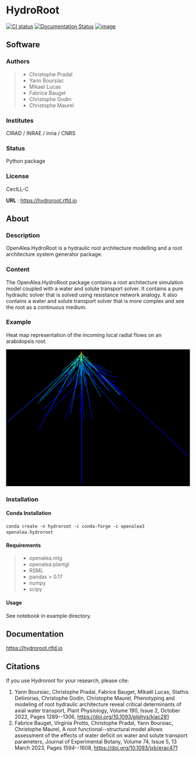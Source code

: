 # HydroRoot

[![CI status](https://github.com/openalea/hydroroot/actions/workflows/conda-package-build.yml/badge.svg)](https://github.com/openalea/hydroroot/actions/workflows/conda-package-build.yml)
[![Documentation Status](https://readthedocs.org/projects/hydroroot/badge/?version=latest)](https://hydroroot.readthedocs.io/en/latest/?badge=latest)
[![image](https://anaconda.org/openalea3/openalea.hydroroot/badges/version.svg)](https://anaconda.org/openalea3/openalea.hydroroot)

## Software

### Authors

> -   Christophe Pradal
> -   Yann Boursiac
> -   Mikael Lucas
> -   Fabrice Bauget
> -   Christophe Godin
> -   Christophe Maurel

### Institutes

CIRAD / INRAE / inria / CNRS

### Status

Python package

### License

CecILL-C

**URL** : <https://hydroroot.rtfd.io>

## About

### Description

OpenAlea.HydroRoot is a hydraulic root architecture modelling and a root
architecture system generator package.

### Content

The OpenAlea.HydroRoot package contains a root architecture simulation
model coupled with a water and solute transport solver. It contains a
pure hydraulic solver that is solved using resistance network analogy.
It also contains a water and solute transport solver that is more
complex and see the root as a continuous medium.

### Example

Heat map representation of the incoming local radial flows on an
arabidopsis root.

![Alt Text](example/data/fig-6E.png)

### Installation

#### Conda Installation

    conda create -n hydroroot -c conda-forge -c openalea3 openalea.hydroroot

#### Requirements

> -   openalea.mtg
> -   openalea.plantgl
> -   RSML
> -   pandas \> 0.17
> -   numpy
> -   scipy

#### Usage

See notebook in example directory.

## Documentation

<https://hydroroot.rtfd.io>

## Citations

If you use Hydroroot for your research, please cite:

1.  Yann Boursiac, Christophe Pradal, Fabrice Bauget, Mikaël Lucas,
    Stathis Delivorias, Christophe Godin, Christophe Maurel, Phenotyping
    and modeling of root hydraulic architecture reveal critical
    determinants of axial water transport, Plant Physiology, Volume 190,
    Issue 2, October 2022, Pages 1289--1306,
    <https://doi.org/10.1093/plphys/kiac281>
2.  Fabrice Bauget, Virginia Protto, Christophe Pradal, Yann Boursiac,
    Christophe Maurel, A root functional--structural model allows
    assessment of the effects of water deficit on water and solute
    transport parameters, Journal of Experimental Botany, Volume 74,
    Issue 5, 13 March 2023, Pages 1594--1608,
    <https://doi.org/10.1093/jxb/erac471>
